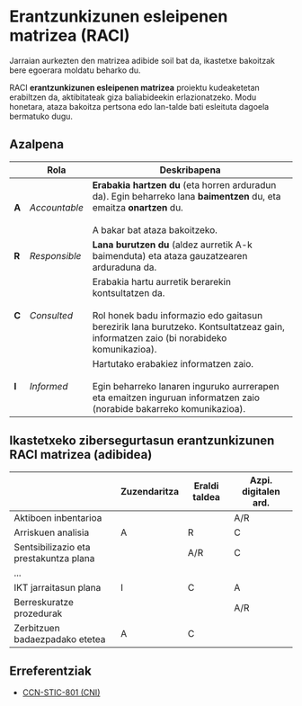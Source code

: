 # Erantzunkizunen esleipenen matrizea (RACI)
Jarraian aurkezten den matrizea adibide soil bat da, ikastetxe bakoitzak bere egoerara moldatu beharko du.

RACI **erantzunkizunen esleipenen matrizea** proiektu kudeaketetan erabiltzen da, aktibitateak giza baliabideekin erlazionatzeko. Modu honetara, ataza bakoitza pertsona edo lan-talde bati esleituta dagoela bermatuko dugu.

## Azalpena

|  | Rola | Deskribapena |
| ---- | ---- | ---- |
| **A** | *Accountable* | **Erabakia hartzen du** (eta horren arduradun da). Egin beharreko lana **baimentzen** du, eta emaitza **onartzen** du.<br /><br />A bakar bat ataza bakoitzeko. |
| **R** | *Responsible* | **Lana burutzen du** (aldez aurretik A-k baimenduta) eta ataza gauzatzearen arduraduna da. |
| **C** | *Consulted* | Erabakia hartu aurretik berarekin kontsultatzen da.<br /><br />Rol honek badu informazio edo gaitasun berezirik lana burutzeko. Kontsultatzeaz gain, informatzen zaio (bi norabideko komunikazioa). |
| **I** | *Informed* | Hartutako erabakiez informatzen zaio.<br /><br />Egin beharreko lanaren inguruko aurrerapen eta emaitzen inguruan informatzen zaio (norabide bakarreko komunikazioa). |


## Ikastetxeko zibersegurtasun erantzunkizunen RACI matrizea (adibidea)

|  | Zuzendaritza | Eraldi taldea | Azpi. digitalen ard. |
| ---- | ---- | ---- | ---- |
| Aktiboen inbentarioa |  |  | A/R |
| Arriskuen analisia | A | R | C |
| Sentsibilizazio eta prestakuntza plana |  | A/R | C |
| ... |  |  |  |
| IKT jarraitasun plana | I | C | A |
| Berreskuratze prozedurak |  |  | A/R |
| Zerbitzuen badaezpadako etetea | A | C |  |

## Erreferentziak

- [CCN-STIC-801 (CNI)](https://www.ccn-cert.cni.es/es/series-ccn-stic/guias/series-ccn-stic/800-guia-esquema-nacional-de-seguridad/501-ccn-stic-801-responsibilidades-y-funciones-en-el-ens/file.html)